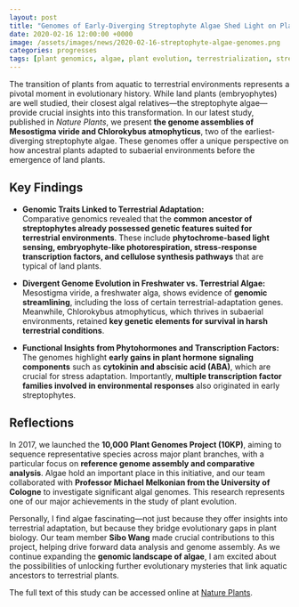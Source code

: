 ```yaml
---
layout: post
title: "Genomes of Early-Diverging Streptophyte Algae Shed Light on Plant Terrestrialization"
date: 2020-02-16 12:00:00 +0000
image: /assets/images/news/2020-02-16-streptophyte-algae-genomes.png
categories: progresses
tags: [plant genomics, algae, plant evolution, terrestrialization, streptophyte]
---
```



The transition of plants from aquatic to terrestrial environments represents a pivotal moment in evolutionary history. While land plants (embryophytes) are well studied, their closest algal relatives—the streptophyte algae—provide crucial insights into this transformation. In our latest study, published in *Nature Plants*, we present **the genome assemblies of Mesostigma viride and Chlorokybus atmophyticus**, two of the earliest-diverging streptophyte algae. These genomes offer a unique perspective on how ancestral plants adapted to subaerial environments before the emergence of land plants.

## Key Findings

- **Genomic Traits Linked to Terrestrial Adaptation:**  
  Comparative genomics revealed that the **common ancestor of streptophytes already possessed genetic features suited for terrestrial environments**. These include **phytochrome-based light sensing, embryophyte-like photorespiration, stress-response transcription factors, and cellulose synthesis pathways** that are typical of land plants.

- **Divergent Genome Evolution in Freshwater vs. Terrestrial Algae:**  
  Mesostigma viride, a freshwater alga, shows evidence of **genomic streamlining**, including the loss of certain terrestrial-adaptation genes. Meanwhile, Chlorokybus atmophyticus, which thrives in subaerial environments, retained **key genetic elements for survival in harsh terrestrial conditions**.

- **Functional Insights from Phytohormones and Transcription Factors:**  
  The genomes highlight **early gains in plant hormone signaling components** such as **cytokinin and abscisic acid (ABA)**, which are crucial for stress adaptation. Importantly, **multiple transcription factor families involved in environmental responses** also originated in early streptophytes.

## Reflections  

In 2017, we launched the **10,000 Plant Genomes Project (10KP)**, aiming to sequence representative species across major plant branches, with a particular focus on **reference genome assembly and comparative analysis**. Algae hold an important place in this initiative, and our team collaborated with **Professor Michael Melkonian from the University of Cologne** to investigate significant algal genomes. This research represents one of our major achievements in the study of plant evolution.

Personally, I find algae fascinating—not just because they offer insights into terrestrial adaptation, but because they bridge evolutionary gaps in plant biology. Our team member **Sibo Wang** made crucial contributions to this project, helping drive forward data analysis and genome assembly. As we continue expanding the **genomic landscape of algae**, I am excited about the possibilities of unlocking further evolutionary mysteries that link aquatic ancestors to terrestrial plants.

The full text of this study can be accessed online at [Nature Plants](https://doi.org/10.1038/s41477-019-0560-3).
